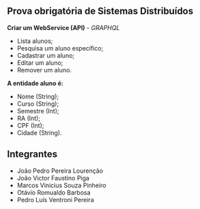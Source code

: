 ## Prova obrigatória de Sistemas Distribuídos

**Criar um WebService (API)** - *GRAPHQL* 
 

- Lista alunos; 
- Pesquisa um aluno específico; 
- Cadastrar um aluno;
- Editar um aluno;
- Remover um aluno.

**A entidade aluno é:** 

- Nome (String);
- Curso (String);
- Semestre (Int);
- RA (Int);
- CPF (Int);
- Cidade (String). 

 

## Integrantes

- João Pedro Pereira Lourenção
- João Victor Faustino Piga
- Marcos Vinicius Souza Pinheiro
- Otávio Romualdo Barbosa 
- Pedro Luís Ventroni Pereira
